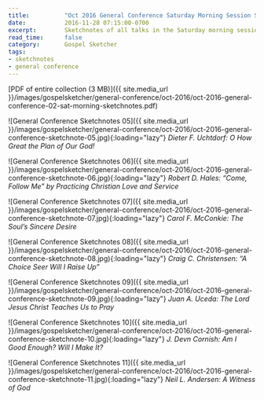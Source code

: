 ```yaml
---
title:          "Oct 2016 General Conference Saturday Morning Session Sketchnotes"
date:           2016-11-28 07:15:00-0700
excerpt:        Sketchnotes of all talks in the Saturday morning session from Oct 2016 LDS General Conference
read_time:      false
category:       Gospel Sketcher
tags:
- sketchnotes
- general conference
---
```


[PDF of entire collection (3 MB)]({{ site.media_url }}/images/gospelsketcher/general-conference/oct-2016/oct-2016-general-conference-02-sat-morning-sketchnotes.pdf)

![General Conference Sketchnotes 05]({{ site.media_url }}/images/gospelsketcher/general-conference/oct-2016/oct-2016-general-conference-sketchnote-05.jpg){:loading="lazy"}
_Dieter F. Uchtdorf: O How Great the Plan of Our God!_

![General Conference Sketchnotes 06]({{ site.media_url }}/images/gospelsketcher/general-conference/oct-2016/oct-2016-general-conference-sketchnote-06.jpg){:loading="lazy"}
_Robert D. Hales: “Come, Follow Me” by Practicing Christian Love and Service_

![General Conference Sketchnotes 07]({{ site.media_url }}/images/gospelsketcher/general-conference/oct-2016/oct-2016-general-conference-sketchnote-07.jpg){:loading="lazy"}
_Carol F. McConkie: The Soul’s Sincere Desire_

![General Conference Sketchnotes 08]({{ site.media_url }}/images/gospelsketcher/general-conference/oct-2016/oct-2016-general-conference-sketchnote-08.jpg){:loading="lazy"}
_Craig C. Christensen: “A Choice Seer Will I Raise Up”_

![General Conference Sketchnotes 09]({{ site.media_url }}/images/gospelsketcher/general-conference/oct-2016/oct-2016-general-conference-sketchnote-09.jpg){:loading="lazy"}
_Juan A. Uceda: The Lord Jesus Christ Teaches Us to Pray_

![General Conference Sketchnotes 10]({{ site.media_url }}/images/gospelsketcher/general-conference/oct-2016/oct-2016-general-conference-sketchnote-10.jpg){:loading="lazy"}
_J. Devn Cornish: Am I Good Enough? Will I Make It?_

![General Conference Sketchnotes 11]({{ site.media_url }}/images/gospelsketcher/general-conference/oct-2016/oct-2016-general-conference-sketchnote-11.jpg){:loading="lazy"}
_Neil L. Andersen: A Witness of God_
